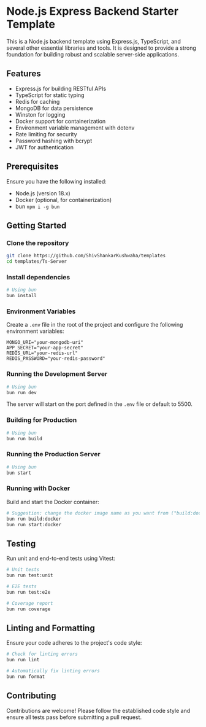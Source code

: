 # Node.js Express Backend Starter Template

This is a Node.js backend template using Express.js, TypeScript, and several other essential libraries and tools. It is designed to provide a strong foundation for building robust and scalable server-side applications.

## Features

- Express.js for building RESTful APIs
- TypeScript for static typing
- Redis for caching
- MongoDB for data persistence
- Winston for logging
- Docker support for containerization
- Environment variable management with dotenv
- Rate limiting for security
- Password hashing with bcrypt
- JWT for authentication

## Prerequisites

Ensure you have the following installed:

- Node.js (version 18.x)
- Docker (optional, for containerization)
- bun `npm i -g bun`

## Getting Started

### Clone the repository

```bash
git clone https://github.com/ShivShankarKushwaha/templates
cd templates/Ts-Server
```

### Install dependencies

```bash
# Using bun
bun install

```

### Environment Variables

Create a `.env` file in the root of the project and configure the following environment variables:

```
MONGO_URI="your-mongodb-uri"
APP_SECRET="your-app-secret"
REDIS_URL="your-redis-url"
REDIS_PASSWORD="your-redis-password"
```

### Running the Development Server

```bash
# Using bun
bun run dev

```

The server will start on the port defined in the `.env` file or default to 5500.

### Building for Production

```bash
# Using bun
bun run build

```

### Running the Production Server

```bash
# Using bun
bun start

```

### Running with Docker

Build and start the Docker container:

```bash
# Suggestion: change the docker image name as you want from ("build:docker":"docker build -t advanced .") from package.json and from docker/index.sh (Image_Name=advanced)
bun run build:docker
bun run start:docker
```

## Testing

Run unit and end-to-end tests using Vitest:

```bash
# Unit tests
bun run test:unit

# E2E tests
bun run test:e2e

# Coverage report
bun run coverage
```

## Linting and Formatting

Ensure your code adheres to the project's code style:

```bash
# Check for linting errors
bun run lint

# Automatically fix linting errors
bun run format
```

## Contributing

Contributions are welcome! Please follow the established code style and ensure all tests pass before submitting a pull request.
